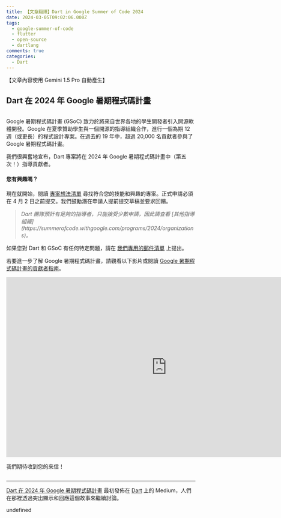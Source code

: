 ```yaml
---
title: 【文章翻譯】Dart in Google Summer of Code 2024
date: 2024-03-05T09:02:06.000Z
tags:
  - google-summer-of-code
  - flutter
  - open-source
  - dartlang
comments: true
categories:
  - Dart
---
```


【文章內容使用 Gemini 1.5 Pro 自動產生】

## Dart 在 2024 年 Google 暑期程式碼計畫

<figure>
<img alt="" src="https://cdn-images-1.medium.com/max/801/1*69jdaJUqgu_phIVF4w-7_A.png" />
</figure>

Google 暑期程式碼計畫 (GSoC) 致力於將來自世界各地的學生開發者引入開源軟體開發。Google 在夏季贊助學生與一個開源的指導組織合作，進行一個為期 12 週（或更長）的程式設計專案。在過去的 19 年中，超過 20,000 名貢獻者參與了 Google 暑期程式碼計畫。

我們很興奮地宣布，Dart 專案將在 2024 年 Google 暑期程式碼計畫中（第五次！）指導貢獻者。

<h4>您有興趣嗎？</h4>

現在就開始，閱讀 [專案想法清單](https://github.com/dart-lang/sdk/wiki/Dart-GSoC-2024-Project-Ideas) 尋找符合您的技能和興趣的專案。正式申請必須在 4 月 2 日之前提交。我們鼓勵潛在申請人提前提交草稿並要求回饋。

<blockquote><em>Dart 團隊預計有足夠的指導者，只能接受少數申請，因此請查看 [其他指導組織](https://summerofcode.withgoogle.com/programs/2024/organizations)。</em></blockquote>

如果您對 Dart 和 GSoC 有任何特定問題，請在 [我們專用的郵件清單](https://groups.google.com/g/dart-gsoc) 上提出。

若要進一步了解 Google 暑期程式碼計畫，請觀看以下影片或閱讀 [Google 暑期程式碼計畫的貢獻者指南](https://google.github.io/gsocguides/student/)。

<iframe src="https://cdn.embedly.com/widgets/media.html?src=https%3A%2F%2Fwww.youtube.com%2Fembed%2FS6IP_6HG2QE%3Ffeature%3Doembed&amp;display_name=YouTube&amp;url=https%3A%2F%2Fwww.youtube.com%2Fwatch%3Fv%3DS6IP_6HG2QE&amp;image=https%3A%2F%2Fi.ytimg.com%2Fvi%2FS6IP_6HG2QE%2Fhqdefault.jpg&amp;key=a19fcc184b9711e1b4764040d3dc5c07&amp;type=text%2Fhtml&amp;schema=youtube" width="854" height="480" frameborder="0" scrolling="no"><a href="https://medium.com/media/2f7a6111e84d69cfd8478327d937df69/href">https://medium.com/media/2f7a6111e84d69cfd8478327d937df69/href</a></iframe>

我們期待收到您的來信！

<img src="https://medium.com/_/stat?event=post.clientViewed&referrerSource=full_rss&postId=8ca45fb6dc4e" width="1" height="1" alt=""><hr><p><a href="https://medium.com/dartlang/dart-in-google-summer-of-code-2024-8ca45fb6dc4e">Dart 在 2024 年 Google 暑期程式碼計畫</a> 最初發佈在 <a href="https://medium.com/dartlang">Dart</a> 上的 Medium，人們在那裡透過突出顯示和回應這個故事來繼續討論。</p> 


undefined